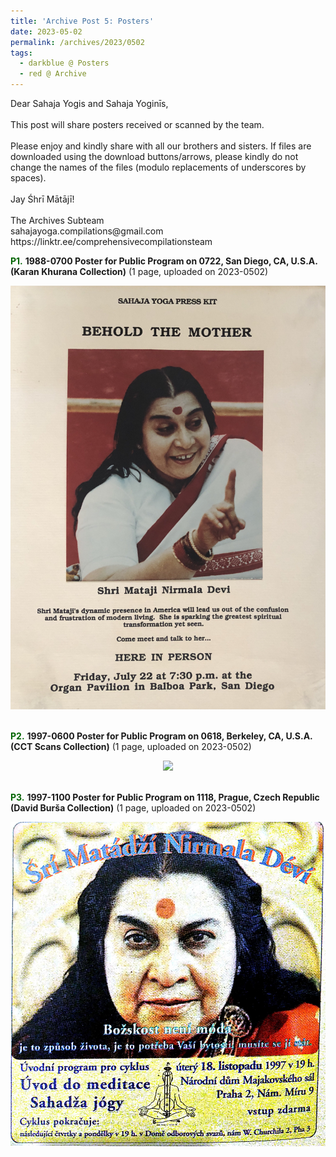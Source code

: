 ```yaml
---
title: 'Archive Post 5: Posters'
date: 2023-05-02
permalink: /archives/2023/0502
tags:
  - darkblue @ Posters
  - red @ Archive
---
```


<p>
Dear Sahaja Yogis and Sahaja Yoginīs,<br>
<br>
This post will share posters received or scanned by the team.<br>
<br>
Please enjoy and kindly share with all our brothers and sisters. If files are downloaded using the download buttons/arrows, please kindly do not change the names of the files (modulo replacements of underscores by spaces).<br>
<br>
Jay Śhrī Mātājī!<br>
<br>
The Archives Subteam<br>
sahajayoga.compilations@gmail.com<br>
https://linktr.ee/comprehensivecompilationsteam<br>
</p>

<font color="DarkGreen"><b>P1.</b></font> <b>1988-0700 Poster for Public Program on 0722, San Diego, CA, U.S.A. (Karan Khurana Collection)</b> (1 page, uploaded on 2023-0502)

<div style="text-align: center"><img src="/images/1988-0700_Poster_for_Public_Program_on_0722,_San_Diego,_CA,_U.S.A._(Karan_Khurana_Collection).jpg" /></div>

<br>

<font color="DarkGreen"><b>P2.</b></font> <b>1997-0600 Poster for Public Program on 0618, Berkeley, CA, U.S.A. (CCT Scans Collection)</b> (1 page, uploaded on 2023-0502)

<div style="text-align: center"><img src="/images/1997-0600_Poster_for_Public_Program_on_0618, Berkeley,_CA,_U.S.A._(from_tif_ reduced_size)_(CCT_Scans_Collection).jpg" /></div>

<br>

<font color="DarkGreen"><b>P3.</b></font> <b>1997-1100 Poster for Public Program on 1118, Prague, Czech Republic (David Burša Collection)</b> (1 page, uploaded on 2023-0502)

<div style="text-align: center"><img src="/images/1997-1100_Poster_for_Public_Program_on_1118,_Prague,_Czech_Republic_(David_Bursa_Collection).jpeg" /></div>

<br>